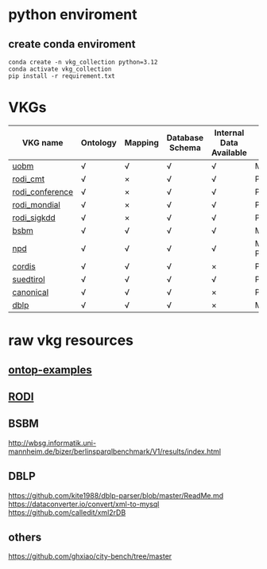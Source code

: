 # python enviroment
## create conda enviroment
```shell
conda create -n vkg_collection python=3.12
conda activate vkg_collection
pip install -r requirement.txt
```

# VKGs
| VKG name | Ontology | Mapping | Database Schema | Internal Data Available | Database System | #classes | #object property | #data property | #individual |
|----------|----------|---------|-----------------|------------------------|-----------------|----------|------------------|----------------|-------------|
| [uobm](https://github.com/ontop/ontop-examples/tree/master/aaai-2016-ontoprox) | √ | √ | √ | √ | MySQL | 69 | 35 | 9 | 58 |
| [rodi_cmt](https://github.com/chrpin/rodi/tree/master/data/conference_naive) | √ | × | √ | √ | PostgreSQL | 30 | 49 | 11 | 0 |
| [rodi_conference](https://github.com/chrpin/rodi/tree/master/data/conference_naive) | √ | × | √ | √ | PostgreSQL | 59 | 46 | 22 | 0 |
| [rodi_mondial](https://github.com/chrpin/rodi/tree/master/data/mondial_rel) | √ | × | √ | √ | PostgreSQL | 20 | 44 | 27 | 0 |
| [rodi_sigkdd](https://github.com/chrpin/rodi/tree/master/data/sigkdd_naive) | √ | × | √ | √ | PostgreSQL | 49 | 21 | 18 | 0 |
| [bsbm](https://github.com/ontop/ontop-examples/tree/master/dke-2022-mapping-patterns/scenarios) | √ | √ | √ | √ | MySQL | 8 | 10 | 30 | 0 |
| [npd](https://github.com/ontop/ontop-examples/tree/master/caise-2021-patterns/scenarios/npd) | √ | √ | √ | √ | MySQL, PostgreSQL | 342 | 142 | 238 | 855 |
| [cordis](https://github.com/ontop/ontop-examples/tree/master/caise-2021-patterns/scenarios/cordis) | √ | √ | √ | × | PostgreSQL | 24 | 22 | 24 | 2 |
| [suedtirol](https://github.com/ontop/ontop-examples/tree/master/dke-2022-mapping-patterns/scenarios/suedtirol-open-data) | √ | √ | √ | √ | PostgreSQL | 37 | 5 | 15 | 6 |
| [canonical](https://github.com/ontop/ontop-examples/tree/master/eswc-2018-canonical-iri) | √ | √ | √ | × | PostgreSQL | 4 | 4 | 4 | 0 |
| [dblp](https://github.com/ontop/ontop-examples/tree/master/swj-2017-vig) | √ | √ | √ | × | MySQL | 55 | 44 | 30 | 0 |

# raw vkg resources
## [ontop-examples](https://github.com/ontop/ontop-examples/tree/master)

## [RODI](https://github.com/chrpin/rodi)

## BSBM
http://wbsg.informatik.uni-mannheim.de/bizer/berlinsparqlbenchmark/V1/results/index.html

## DBLP
https://github.com/kite1988/dblp-parser/blob/master/ReadMe.md
https://dataconverter.io/convert/xml-to-mysql
https://github.com/calledit/xml2rDB

## others
https://github.com/ghxiao/city-bench/tree/master